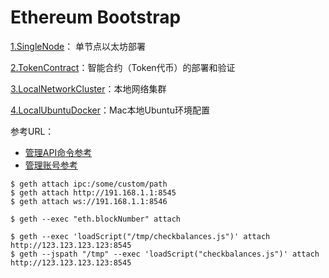 # Ethereum Bootstrap

[1.SingleNode](./1.SingleNode/)： 单节点以太坊部署

[2.TokenContract](./2.TokenContract/)：智能合约（Token代币）的部署和验证

[3.LocalNetworkCluster](./3.LocalNetworkCluster/)：本地网络集群

[4.LocalUbuntuDocker](./4.LocalUbuntuDocker/)：Mac本地Ubuntu环境配置





参考URL：

- [管理API命令参考](https://github.com/ethereum/go-ethereum/wiki/Management-APIs)
- [管理账号参考](https://github.com/ethereum/go-ethereum/wiki/Managing-your-accounts)



```
$ geth attach ipc:/some/custom/path
$ geth attach http://191.168.1.1:8545
$ geth attach ws://191.168.1.1:8546
```

```
$ geth --exec "eth.blockNumber" attach
```

```
$ geth --exec 'loadScript("/tmp/checkbalances.js")' attach http://123.123.123.123:8545
$ geth --jspath "/tmp" --exec 'loadScript("checkbalances.js")' attach http://123.123.123.123:8545
```